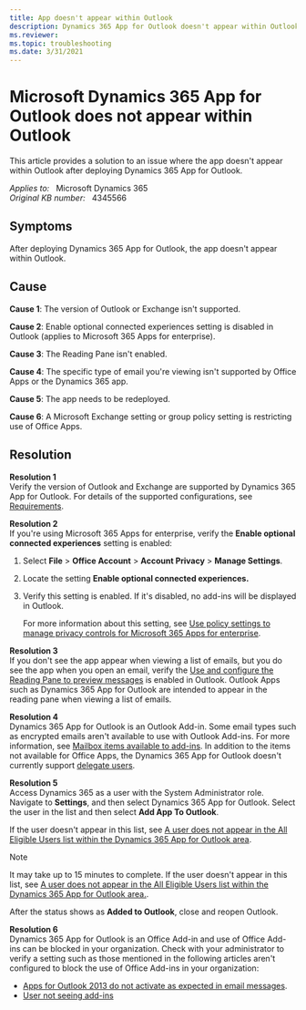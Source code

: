 ```yaml
---
title: App doesn't appear within Outlook
description: Dynamics 365 App for Outlook doesn't appear within Outlook.
ms.reviewer: 
ms.topic: troubleshooting
ms.date: 3/31/2021
---
```

# Microsoft Dynamics 365 App for Outlook does not appear within Outlook

This article provides a solution to an issue where the app doesn't appear within Outlook after deploying Dynamics 365 App for Outlook.

_Applies to:_ &nbsp; Microsoft Dynamics 365  
_Original KB number:_ &nbsp; 4345566

## Symptoms

After deploying Dynamics 365 App for Outlook, the app doesn't appear within Outlook.

## Cause

**Cause 1**: The version of Outlook or Exchange isn't supported.

**Cause 2**: Enable optional connected experiences setting is disabled in Outlook (applies to Microsoft 365 Apps for enterprise).

**Cause 3**: The Reading Pane isn't enabled.

**Cause 4**: The specific type of email you're viewing isn't supported by Office Apps or the Dynamics 365 app.

**Cause 5**: The app needs to be redeployed.

**Cause 6**: A Microsoft Exchange setting or group policy setting is restricting use of Office Apps.

## Resolution

**Resolution 1**  
Verify the version of Outlook and Exchange are supported by Dynamics 365 App for Outlook. For details of the supported configurations, see [Requirements](/dynamics365/outlook-app/deploy-dynamics-365-app-for-outlook#requirements).

**Resolution 2**  
If you're using Microsoft 365 Apps for enterprise, verify the **Enable optional connected experiences** setting is enabled:

1. Select **File** > **Office Account** > **Account Privacy** > **Manage Settings**.
2. Locate the setting **Enable optional connected experiences.**  
3. Verify this setting is enabled. If it's disabled, no add-ins will be displayed in Outlook.

    For more information about this setting, see [Use policy settings to manage privacy controls for Microsoft 365 Apps for enterprise](/deployoffice/privacy/manage-privacy-controls).

**Resolution 3**  
If you don't see the app appear when viewing a list of emails, but you do see the app when you open an email, verify the [Use and configure the Reading Pane to preview messages](https://support.microsoft.com/office/2fd687ed-7fc4-4ae3-8eab-9f9b8c6d53f0) is enabled in Outlook. Outlook Apps such as Dynamics 365 App for Outlook are intended to appear in the reading pane when viewing a list of emails.

**Resolution 4**  
Dynamics 365 App for Outlook is an Outlook Add-in. Some email types such as encrypted emails aren't available to use with Outlook Add-ins. For more information, see [Mailbox items available to add-ins](/office/dev/add-ins/outlook/outlook-add-ins-overview#mailbox-items-available-to-add-ins). In addition to the items not available for Office Apps, the Dynamics 365 App for Outlook doesn't currently support [delegate users](/dynamics365/outlook-app/faq#are-there-any-known-issues).

**Resolution 5**  
Access Dynamics 365 as a user with the System Administrator role. Navigate to **Settings**, and then select Dynamics 365 App for Outlook. Select the user in the list and then select **Add App To Outlook**.

If the user doesn't appear in this list, see [A user does not appear in the All Eligible Users list within the Dynamics 365 App for Outlook area](https://support.microsoft.com/help/4345543).

> [!NOTE]
> It may take up to 15 minutes to complete. If the user doesn't appear in this list, see [A user does not appear in the All Eligible Users list within the Dynamics 365 App for Outlook area.](https://support.microsoft.com/help/4345543).

After the status shows as **Added to Outlook**, close and reopen Outlook.

**Resolution 6**  
Dynamics 365 App for Outlook is an Office Add-in and use of Office Add-ins can be blocked in your organization. Check with your administrator to verify a setting such as those mentioned in the following articles aren't configured to block the use of Office Add-ins in your organization:

- [Apps for Outlook 2013 do not activate as expected in email messages](/outlook/troubleshoot/user-interface/apps-for-outlook-2013-do-not-activate-as-expected).
- [User not seeing add-ins](/office365/troubleshoot/access-management/user-not-seeing-add-ins#for-outlook-2016)
